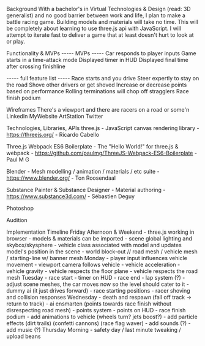 Background
With a bachelor's in Virtual Technologies & Design (read: 3D generalist) and no good barrier between work and life, I plan to make a battle racing game. Building models and materials will take no time. This will be completely about learning to use three.js api with JavaScript. I will attempt to iterate fast to deliver a game that at least doesn't hurt to look at or play.

Functionality & MVPs
-----       MVPs       -----
Car responds to player inputs
Game starts in a time-attack mode
Displayed timer in HUD
Displayed final time after crossing finishline

----- full feature list -----
Race starts and you drive
Steer expertly to stay on the road
Shove other drivers or get shoved
Increase or decrease points based on performance
Rolling terminations will chop off stragglers
Race finish podium

Wireframes
There's a viewport and there are racers on a road or some'n
LinkedIn
MyWebsite
ArtStation
Twitter

Technologies, Libraries, APIs
three.js
	- JavaScript canvas rendering library
	- https://threejs.org/
	- Ricardo Cabello

Three.js Webpack ES6 Boilerplate
	- The "Hello World!" for three.js & webpack
	- https://github.com/paulmg/ThreeJS-Webpack-ES6-Boilerplate
	- Paul M G

Blender
	- Mesh modelling / animation / materials / etc suite
	- https://www.blender.org/
	- Ton Roosendaal

Substance Painter & Substance Designer
	- Material authoring
	- https://www.substance3d.com/
	- Sébastien Deguy
	
Photoshop

Audition

Implementation Timeline
Friday Afternoon & Weekend
	- three.js working in browser
	- models & materials can be imported
	- scene global lighting and skybox/skysphere
	- vehicle class associated with model and updates model's position in the scene
	- world block-out // road mesh / vehicle mesh / starting-line w/ banner mesh
Monday
	- player input influences vehicle movement
	- viewport camera follows vehicle
	- vehicle acceleration
	- vehicle gravity
	- vehicle respects the floor plane
	- vehicle respects the road mesh
Tuesday
	- race start
	- timer on HUD
	- race end
	- lap system (?)
	- adjust scene meshes, the car moves now so the level should cater to it
	- dummy ai (it just drives forward)
	- race starting positions
	- racer shoving and collision responses
Wednesday
	- death and respawn (fall off track -> return to track)
	- ai ensmarten (points towards race finish without disrespecting road mesh)
	- points system
	- points on HUD
	- race finish podium
	- add animations to vehicle (wheels turn? jets boost?)
	- add particle effects (dirt trails) (confetti cannons) (race flag waver)
	- add sounds (?)
	- add music (?)
Thursday Morning
	- safety day / last minute tweaking / upload beans
